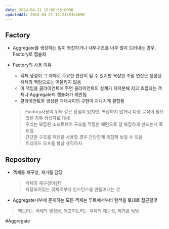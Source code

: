 ```yaml
---
date: 2024-04-21 15:02:55+0000
updatedAt: 2024-04-21 15:23:53+4690
---
```

## Factory

- Aggregate를 생성하는 일이 복잡하거나 내부구조를 너무 많이 드러내는 경우, Factory로 캡슐화
- Factory의 사용 이유
    
    - 객체 생성이 그 자체로 주요한 연산이 될 수 있지만 복잡한 조립 연산은 생성된 객체의 책임으로는 어울리지 않음
    - 이 책임을 클라이언트에 두면 클라이언트의 설계가 지저분해 지고 조립되는 객체나 Aggregate의 캡슐화가 위반됨
    - 클라이언트와 생성된 객체사이의 구현이 지나치게 결합됨
    
    > Factory사용이 위와 같은 장점이 있지만, 복잡하지 않거나 다른 로직이 필요없을 경우 생성자로 대체  
    > 우리는 복잡한 소프트웨어 구조를 적절한 패턴으로 덜 복잡하게 만드는게 목표임  
    > 간단한 구조를 패턴을 사용할 경우 간단한게 복잡해 보일 수 있음  
    > 트레이드 오프를 항상 생각하자
    

## Repository

- 객체를 재구성, 제거를 담당
    
    > 객체의 재구성이란?  
    > 저장되어있는 객체로부터 인스턴스를 만들어내는 것
    
- Aggregate내부에 존재하는 모든 객체는 루트에서부터 탐색을 토대로 접근할것
    

> 팩토리는 객체의 생성을, 레포지토리는 객체의 재구성, 제거를 담당

#Aggregate 